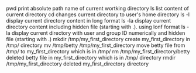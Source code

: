 pwd print  absolute path name of current wortking directory 
ls list content of current directory
cd changes current directory to user's home directory
ls -l display current directory content in long format
ls -la display current directory content including hidden file (starting with .). using lonf format
ls -la display current directory with user and group ID numerically and hidden file (starting with .)
mkdir /tmp/my_first_directory create my_first_directory in /tmp/ directory
mv /tmp/betty /tmp/my_first_directory move betty file from /tmp/ to my_first_directory which is in /tmp/
rm /tmp/my_first_directory/betty deleted betty file in my_first_directory which is in /tmp/ directory
rmdir /tmp/my_first_directory  deleted my_first_directory directory    
